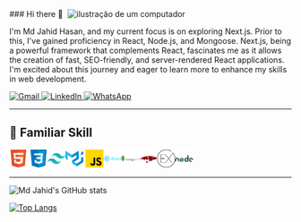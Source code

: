 
<img src="https://raw.githubusercontent.com/MicaelliMedeiros/micaellimedeiros/master/image/computer-illustration.png" alt="ilustração de um computador" min-width="400px" max-width="400px" width="400px" align="right">
### Hi there 👋
<p align="left"> 
 I'm Md Jahid Hasan, and my current focus is on exploring Next.js. Prior to this, I've gained proficiency in React, Node.js, and Mongoose. Next.js, being a powerful framework that complements React, fascinates me as it allows the creation of fast, SEO-friendly, and server-rendered React applications. I'm excited about this journey and eager to learn more to enhance my skills in web development.
</p>



<p align="left">
  <a href="mailto:jhriyaz@gmail.com" title="Gmail">
  <img src="https://img.shields.io/badge/-Gmail-FF0000?style=flat-square&labelColor=FF0000&logo=gmail&logoColor=white&link=LINK-DO-SEU-GMAIL" alt="Gmail"/></a><a href="https://www.linkedin.com/in/jhriyaz/"  title="LinkedIn">
  <img src="https://img.shields.io/badge/-Linkedin-0e76a8?style=flat-square&logo=Linkedin&logoColor=white&link=LINK-DO-SEU-LINKEDIN" alt="LinkedIn"/></a><a href="https://wa.me/+8801845336521" title="WhatsApp">
  <img src="https://img.shields.io/badge/-WhatsApp-25d366?style=flat-square&labelColor=25d366&logo=whatsapp&logoColor=white&link=API-DO-SEU-WHATSAPP" alt="WhatsApp"/></a> 
</p>

---

## 🚀 Familiar Skill



<code><img height="32" src="https://raw.githubusercontent.com/jhriyaz/jhriyaz/main/images/icon/html.png" alt="HTML5"/></code>
<code><img height="32" src="https://raw.githubusercontent.com/jhriyaz/jhriyaz/main/images/icon/css.png" alt="CSS"/></code><code><img height="32" src="https://raw.githubusercontent.com/jhriyaz/jhriyaz/733e0e3995b30f9a537edd3598c225d1e98162a4/images/icon/tailwind.svg" alt="Tailwind"/></code><code><img height="32" src="https://raw.githubusercontent.com/jhriyaz/jhriyaz/main/images/icon/mui.png" alt="Material Ui"/></code>
<code><img height="32" src="https://raw.githubusercontent.com/jhriyaz/jhriyaz/main/images/icon/js.png" alt="JavaScript"/></code><code><img height="32" src="https://raw.githubusercontent.com/jhriyaz/jhriyaz/main/images/icon/react.png" alt="React"/></code><code><img height="32" src="https://raw.githubusercontent.com/jhriyaz/jhriyaz/03dcd9ef81e1232c1e6ed9eed70445ea66981473/images/icon/mongoDb.svg" alt="MongoDb"/></code><code><img height="32" src="https://raw.githubusercontent.com/jhriyaz/jhriyaz/main/images/icon/mongoose.png" alt="Mongoose"/></code><code><img height="32" src="https://raw.githubusercontent.com/jhriyaz/jhriyaz/main/images/icon/ex.png" alt="Express"/></code><code><img height="32" src="https://raw.githubusercontent.com/jhriyaz/jhriyaz/main/images/icon/nodejs.png" alt="Mongoose"/></code>

---

![Md Jahid's GitHub stats](https://github-readme-stats.vercel.app/api?username=jhriyaz&,prs&show_icons=true&bg_color=404&text_color=990)

[![Top Langs](https://github-readme-stats.vercel.app/api/top-langs/?username=jhriyaz&layout=donut&show_icons=true&bg_color=404&text_color=990)](https://github.com/jhriyaz)



<!--
**jhriyaz/jhriyaz** is a ✨ _special_ ✨ repository because its `README.md` (this file) appears on your GitHub profile.

Here are some ideas to get you started:

- 🔭 I’m currently working on ...
- 🌱 I’m currently learning ...
- 👯 I’m looking to collaborate on ...
- 🤔 I’m looking for help with ...
- 💬 Ask me about ...
- 📫 How to reach me: ...
- 😄 Pronouns: ...
- ⚡ Fun fact: ...
-->


